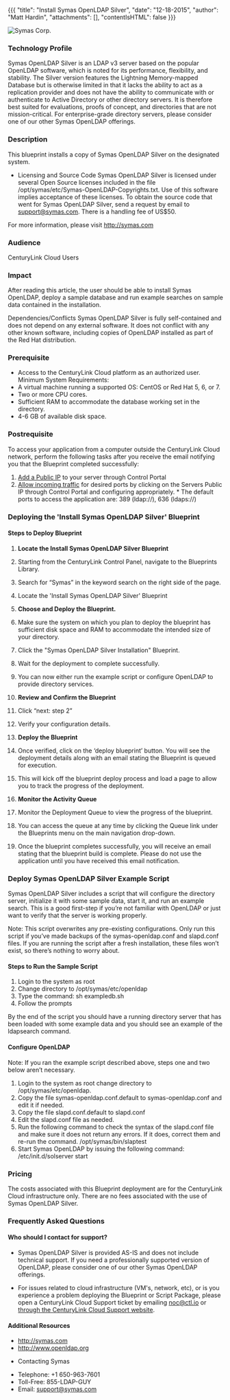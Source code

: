 {{{
  "title": "Install Symas OpenLDAP Silver",
  "date": "12-18-2015",
  "author": "Matt Hardin",
  "attachments": [],
  "contentIsHTML": false
}}}

![Symas Corp.](http://../../images/symas-logo.png)

### Technology Profile
Symas OpenLDAP Silver is an LDAP v3 server based on the popular OpenLDAP software, which is noted for its performance, flexibility, and stability. The Silver version features the Lightning Memory-mapped Database but is otherwise limited in that it lacks the ability to act as a replication provider and does not have the ability to communicate with or authenticate to Active Directory or other directory servers. It is therefore best suited for evaluations, proofs of concept, and directories that are not mission-critical. For enterprise-grade directory servers, please consider one of our other Symas OpenLDAP offerings.

### Description
This blueprint installs a copy of Symas OpenLDAP Silver on the designated system.

* Licensing and Source Code
Symas OpenLDAP Silver is licensed under several Open Source licenses included in the file /opt/symas/etc/Symas-OpenLDAP-Copyrights.txt. Use of this software implies acceptance of these licenses. To obtain the source code that went for Symas OpenLDAP Silver, send a request by email to support@symas.com. There is a handling fee of US$50.

For more information, please visit http://symas.com

### Audience
CenturyLink Cloud Users

### Impact
After reading this article, the user should be able to install Symas OpenLDAP, deploy a sample database and run example searches on sample data contained in the installation.

Dependencies/Conflicts
Symas OpenLDAP Silver is fully self-contained and does not depend on any external software. It does not conflict with any other known software, including copies of OpenLDAP installed as part of the Red Hat distribution.

### Prerequisite
- Access to the CenturyLink Cloud platform as an authorized user.
Minimum System Requirements:
- A virtual machine running a supported OS: CentOS or Red Hat 5, 6, or 7.
- Two or more CPU cores.
- Sufficient RAM to accommodate the database working set in the directory.
- 4-6 GB of available disk space.

### Postrequisite
To access your application from a computer outside the CenturyLink Cloud network, perform the following tasks after you receive the email notifying you that the Blueprint completed successfully:
  1. [Add a Public IP](../../Network/how-to-add-public-ip-to-virtual-machine.md) to your server through Control Portal
  2. [Allow incoming traffic](../../Network/how-to-add-public-ip-to-virtual-machine.md) for desired ports by clicking on the Servers Public IP through Control Portal and configuring appropriately.
    * The default ports to access the application are: 389 (ldap://), 636 (ldaps://)

### Deploying the 'Install Symas OpenLDAP Silver' Blueprint

#### Steps to Deploy Blueprint
1. **Locate the Install Symas OpenLDAP Silver Blueprint**
  1. Starting from the CenturyLink Control Panel, navigate to the Blueprints Library.
  2. Search for “Symas” in the keyword search on the right side of the page.
  3. Locate the 'Install Symas OpenLDAP Silver' Blueprint

2. **Choose and Deploy the Blueprint.**
  1. Make sure the system on which you plan to deploy the blueprint has sufficient disk space and RAM to accommodate the intended size of your directory.
  2. Click the "Symas OpenLDAP Silver Installation" Blueprint.
  3. Wait for the deployment to complete successfully.
  4. You can now either run the example script or configure OpenLDAP to provide directory services.

3. **Review and Confirm the Blueprint**
  1. Click “next: step 2”
  2. Verify your configuration details.

4. **Deploy the Blueprint**
  1. Once verified, click on the ‘deploy blueprint’ button. You will see the deployment details along with an email stating the Blueprint is queued for execution.
  2. This will kick off the blueprint deploy process and load a page to allow you to track the progress of the deployment.

5. **Monitor the Activity Queue**
  1. Monitor the Deployment Queue to view the progress of the blueprint.
  2. You can access the queue at any time by clicking the Queue link under the Blueprints menu on the main navigation drop-down.
  3. Once the blueprint completes successfully, you will receive an email stating that the blueprint build is complete. Please do not use the application until you have received this email notification.

### Deploy Symas OpenLDAP Silver Example Script

Symas OpenLDAP Silver includes a script that will configure the directory server, initialize it with some sample data, start it, and run an example search. This is a good first-step if you’re not familiar with OpenLDAP or just want to verify that the server is working properly.

Note: This script overwrites any pre-existing configurations. Only run this script if you’ve made backups of the symas-openldap.conf and slapd.conf files. If you are running the script after a fresh installation, these files won’t exist, so there’s nothing to worry about.

#### Steps to Run the Sample Script
1. Login to the system as root
2. Change directory to /opt/symas/etc/openldap
3. Type the command:
  sh exampledb.sh
4. Follow the prompts

By the end of the script you should have a running directory server that has been loaded with some example data and you should see an example of the ldapsearch command.

#### Configure OpenLDAP
Note: If you ran the example script described above, steps one and two below aren’t necessary.
1. Login to the system as root change directory to /opt/symas/etc/openldap.
2. Copy the file symas-openldap.conf.default to symas-openldap.conf and edit it if needed.
3. Copy the file slapd.conf.default to slapd.conf
4. Edit the slapd.conf file as needed.
5. Run the following command to check the syntax of the slapd.conf file and make sure it does not return any errors. If it does, correct them and re-run the command.
  /opt/symas/bin/slaptest
6. Start Symas OpenLDAP by issuing the following command:
  /etc/init.d/solserver start

### Pricing
The costs associated with this Blueprint deployment are for the CenturyLink Cloud infrastructure only. There are no fees associated with the use of Symas OpenLDAP Silver.

### Frequently Asked Questions

#### Who should I contact for support?
* Symas OpenLDAP Silver is provided AS-IS and does not include technical support. If you need a professionally supported version of OpenLDAP, please consider one of our other Symas OpenLDAP offerings.

* For issues related to cloud infrastructure (VM's, network, etc), or is you experience a problem deploying the Blueprint or Script Package, please open a CenturyLink Cloud Support ticket by emailing [noc@ctl.io](mailto:noc@ctl.io) or [through the CenturyLink Cloud Support website](https://t3n.zendesk.com/tickets/new).

#### Additional Resources
- http://symas.com
- http://www.openldap.org

* Contacting Symas
- Telephone: +1 650-963-7601
- Toll-Free: 855-LDAP-GUY
- Email: support@symas.com
